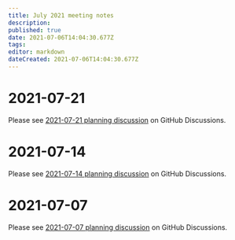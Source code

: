 ```yaml
---
title: July 2021 meeting notes
description: 
published: true
date: 2021-07-06T14:04:30.677Z
tags: 
editor: markdown
dateCreated: 2021-07-06T14:04:30.677Z
---
```


# 2021-07-21

Please see [2021-07-21 planning discussion](https://github.com/centerofci/mathesar/discussions/461) on GitHub Discussions.

# 2021-07-14

Please see [2021-07-14 planning discussion](https://github.com/centerofci/mathesar/discussions/361) on GitHub Discussions.

# 2021-07-07

Please see [2021-07-07 planning discussion](https://github.com/centerofci/mathesar/discussions/336) on GitHub Discussions.
